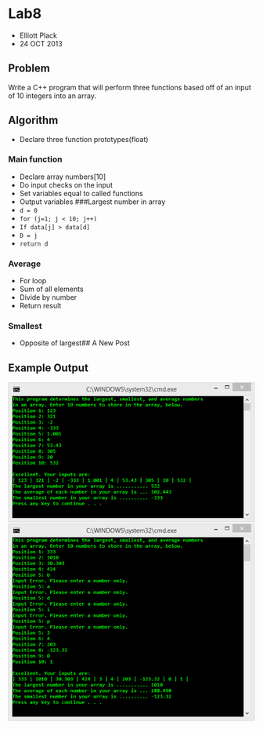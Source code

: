 Lab8
====
- Elliott Plack
- 24 OCT 2013

## Problem
Write a C++ program that will perform three functions based off of an input of 10 integers into an array.

## Algorithm
- Declare three function prototypes(float)
### Main function
- Declare array numbers[10]
- Do input checks on the input
- Set variables equal to called functions
- Output variables
###Largest number in array
- `d = 0`
- `for (j=1; j < 10; j++)`
- `If data[j] > data[d]`
- `D = j`
- `return d`
### Average
- For loop
- Sum of all elements
- Divide by number
- Return result
### Smallest
- Opposite of largest## A New Post

## Example Output
![output with no errors](/output/output_noerrors.png)
![output with error checks](/output/output_error_check.png)